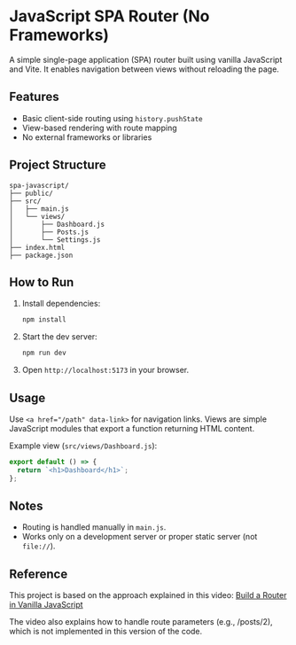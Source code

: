 # JavaScript SPA Router (No Frameworks)

A simple single-page application (SPA) router built using vanilla JavaScript and Vite. It enables navigation between views without reloading the page.

## Features

* Basic client-side routing using `history.pushState`
* View-based rendering with route mapping
* No external frameworks or libraries

## Project Structure

```
spa-javascript/
├── public/
├── src/
│   ├── main.js
│   └── views/
│       ├── Dashboard.js
│       ├── Posts.js
│       └── Settings.js
├── index.html
├── package.json
```

## How to Run

1. Install dependencies:

    ```bash
    npm install
    ```

2. Start the dev server:

    ```bash
    npm run dev
    ```

3. Open `http://localhost:5173` in your browser.

## Usage

Use `<a href="/path" data-link>` for navigation links. Views are simple JavaScript modules that export a function returning HTML content.

Example view (`src/views/Dashboard.js`):

```js
export default () => {
  return `<h1>Dashboard</h1>`;
};
```

## Notes

* Routing is handled manually in `main.js`.
* Works only on a development server or proper static server (not `file://`).

## Reference

This project is based on the approach explained in this video:
[Build a Router in Vanilla JavaScript](https://www.youtube.com/watch?v=OstALBk-jTc)

The video also explains how to handle route parameters (e.g., /posts/2), which is not implemented in this version of the code.
